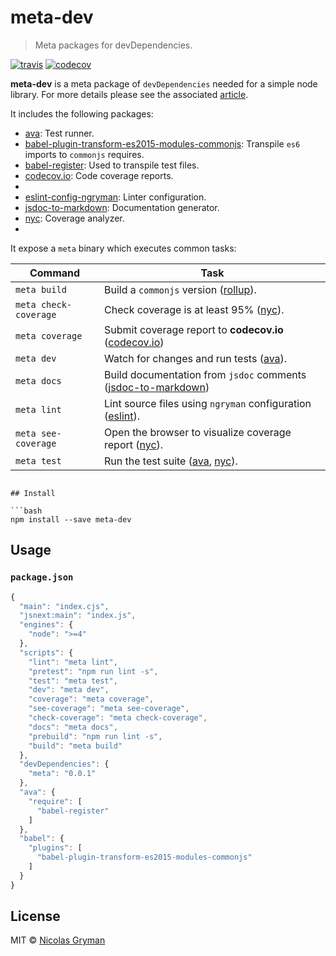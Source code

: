 # meta-dev

> Meta packages for devDependencies.

[![travis][travis-image]][travis-url] [![codecov][codecov-image]][codecov-url]

[travis-image]: https://img.shields.io/travis/ngryman/meta-dev.svg?style=flat
[travis-url]: https://travis-ci.org/ngryman/meta-dev
[codecov-image]: https://img.shields.io/codecov/c/github/ngryman/meta-dev.svg
[codecov-url]: https://codecov.io/github/ngryman/meta-dev


**meta-dev** is a meta package of `devDependencies` needed for a simple node library. For more details please see the associated [article].

It includes the following packages:

 - [ava]: Test runner.
 - [babel-plugin-transform-es2015-modules-commonjs]: Transpile `es6` imports to
 `commonjs` requires.
 - [babel-register]: Used to transpile test files.
 - [codecov.io]: Code coverage reports.
 - [eslint]: Linter.
 - [eslint-config-ngryman]: Linter configuration.
 - [jsdoc-to-markdown]: Documentation generator.
 - [nyc]: Coverage analyzer.
 - [rollup]: Bundler.

It expose a `meta` binary which executes common tasks:

Command               | Task
--------------------- | ----
`meta build`          | Build a `commonjs` version ([rollup]).
`meta check-coverage` | Check coverage is at least 95% ([nyc]).
`meta coverage`       | Submit coverage report to **codecov.io** ([codecov.io])
`meta dev`            | Watch for changes and run tests ([ava]).
`meta docs`           | Build documentation from `jsdoc` comments ([jsdoc-to-markdown])
`meta lint`           | Lint source files using `ngryman` configuration ([eslint]).
`meta see-coverage`   | Open the browser to visualize coverage report ([nyc]).
`meta test`           | Run the test suite ([ava], [nyc]).
```

## Install

```bash
npm install --save meta-dev
```

## Usage

### `package.json`

```javascript
{
  "main": "index.cjs",
  "jsnext:main": "index.js",
  "engines": {
    "node": ">=4"
  },
  "scripts": {
    "lint": "meta lint",
    "pretest": "npm run lint -s",
    "test": "meta test",
    "dev": "meta dev",
    "coverage": "meta coverage",
    "see-coverage": "meta see-coverage",
    "check-coverage": "meta check-coverage",
    "docs": "meta docs",
    "prebuild": "npm run lint -s",
    "build": "meta build"
  },
  "devDependencies": {
    "meta": "0.0.1"
  },
  "ava": {
    "require": [
      "babel-register"
    ]
  },
  "babel": {
    "plugins": [
      "babel-plugin-transform-es2015-modules-commonjs"
    ]
  }
}
```


## License

MIT © [Nicolas Gryman](http://ngryman.sh)


[article]: https://medium.com/@ngryman/bundle-your-devdependencies-and-chill-421949bfd9a5
[ava]: https://github.com/avajs/ava
[babel-plugin-transform-es2015-modules-commonjs]: https://github.com/babel/babel/tree/master/packages/babel-plugin-transform-es2015-modules-commonjs
[babel-register]: https://github.com/babel/babel/tree/master/packages/babel-register
[codecov.io]: https://github.com/cainus/codecov.io
[eslint]: https://github.com/eslint/eslint
[eslint-config-ngryman]: https://github.com/ngryman/eslint-config-ngryman
[jsdoc-to-markdown]: https://github.com/jsdoc2md/jsdoc-to-markdown
[nyc]: https://github.com/istanbuljs/nyc
[rollup]: https://github.com/rollup/rollup
